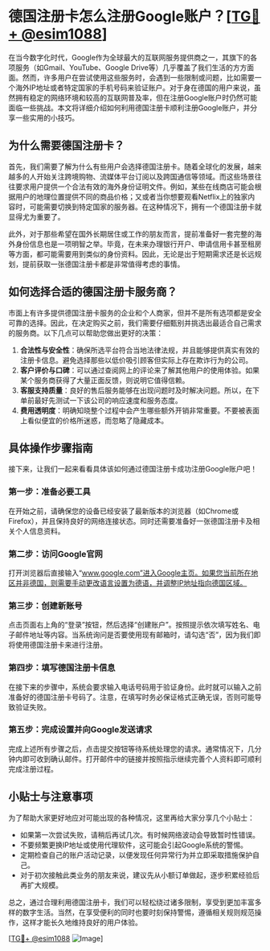# 德国注册卡怎么注册Google账户？[[TG💪+ @esim1088](https://t.me/s/esim1088)]

在当今数字化时代，Google作为全球最大的互联网服务提供商之一，其旗下的各项服务（如Gmail、YouTube、Google Drive等）几乎覆盖了我们生活的方方面面。然而，许多用户在尝试使用这些服务时，会遇到一些限制或问题，比如需要一个海外IP地址或者特定国家的手机号码来验证账户。对于身在德国的用户来说，虽然拥有稳定的网络环境和较高的互联网普及率，但在注册Google账户时仍然可能面临一些挑战。本文将详细介绍如何利用德国注册卡顺利注册Google账户，并分享一些实用的小技巧。

## 为什么需要德国注册卡？

首先，我们需要了解为什么有些用户会选择德国注册卡。随着全球化的发展，越来越多的人开始关注跨境购物、流媒体平台订阅以及跨国通信等领域。而这些场景往往要求用户提供一个合法有效的海外身份证明文件。例如，某些在线商店可能会根据用户的地理位置提供不同的商品价格；又或者当你想要观看Netflix上的独家内容时，可能需要切换到特定国家的服务器。在这种情况下，拥有一个德国注册卡就显得尤为重要了。

此外，对于那些希望在国外长期居住或工作的朋友而言，提前准备好一套完整的海外身份信息也是一项明智之举。毕竟，在未来办理银行开户、申请信用卡甚至租房等方面，都可能需要用到类似的身份资料。因此，无论是出于短期需求还是长远规划，提前获取一张德国注册卡都是非常值得考虑的事情。

## 如何选择合适的德国注册卡服务商？

市面上有许多提供德国注册卡服务的企业和个人商家，但并不是所有选项都是安全可靠的选择。因此，在决定购买之前，我们需要仔细甄别并挑选出最适合自己需求的服务商。以下几点可以帮助您做出更好的决策：

1. **合法性与安全性**：确保所选平台符合当地法律法规，并且能够提供真实有效的注册卡信息。避免选择那些以低价吸引顾客但实际上存在欺诈行为的公司。
2. **客户评价与口碑**：可以通过查阅网上的评论来了解其他用户的使用体验。如果某个服务商获得了大量正面反馈，则说明它值得信赖。
3. **客服支持质量**：良好的售后服务能够在出现问题时及时解决问题。所以，在下单前最好先测试一下该公司的响应速度和服务态度。
4. **费用透明度**：明确知晓整个过程中会产生哪些额外开销非常重要。不要被表面上看似便宜的价格所迷惑，而忽略了隐藏成本。

## 具体操作步骤指南

接下来，让我们一起来看看具体该如何通过德国注册卡成功注册Google账户吧！

### 第一步：准备必要工具
在开始之前，请确保您的设备已经安装了最新版本的浏览器（如Chrome或Firefox），并且保持良好的网络连接状态。同时还需要准备好一张德国注册卡及相关个人信息资料。

### 第二步：访问Google官网
打开浏览器后直接输入“www.google.com”进入Google主页。如果您当前所在地区并非德国，则需要手动更改语言设置为德语，并调整IP地址指向德国区域。

### 第三步：创建新账号
点击页面右上角的“登录”按钮，然后选择“创建账户”。按照提示依次填写姓名、电子邮件地址等内容。当系统询问是否要使用现有邮箱时，请勾选“否”，因为我们即将使用德国注册卡来进行注册。

### 第四步：填写德国注册卡信息
在接下来的步骤中，系统会要求输入电话号码用于验证身份。此时就可以输入之前准备好的德国注册卡号码了。注意，在填写时务必保证格式正确无误，否则可能导致验证失败。

### 第五步：完成设置并向Google发送请求
完成上述所有步骤之后，点击提交按钮等待系统处理您的请求。通常情况下，几分钟内即可收到确认邮件。打开邮件中的链接并按照指示继续完善个人资料即可顺利完成注册过程。

## 小贴士与注意事项

为了帮助大家更好地应对可能出现的各种情况，这里再给大家分享几个小贴士：

- 如果第一次尝试失败，请稍后再试几次。有时候网络波动会导致暂时性错误。
- 不要频繁更换IP地址或使用代理软件，这可能会引起Google系统的警惕。
- 定期检查自己的账户活动记录，以便发现任何异常行为并立即采取措施保护自己。
- 对于初次接触此类业务的朋友来说，建议先从小额订单做起，逐步积累经验后再扩大规模。

总之，通过合理利用德国注册卡，我们可以轻松绕过诸多限制，享受到更加丰富多样的数字生活。当然，在享受便利的同时也要时刻保持警惕，遵循相关规则规范操作，这样才能长久地维持良好的用户体验。

[[TG💪+ @esim1088](https://t.me/s/esim1088) ![Image](https://i.postimg.cc/4NQfJmqS/Snipaste-2025-05-13-00-14-12.png)]